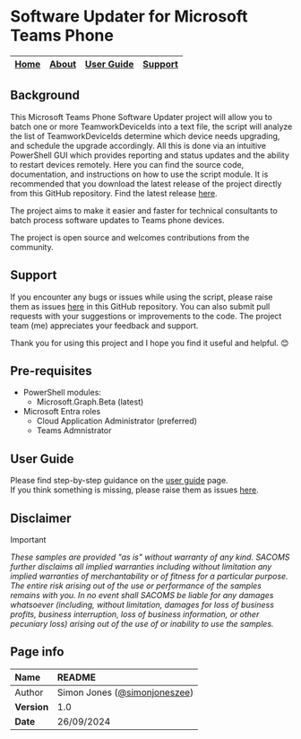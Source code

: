# Software Updater for Microsoft Teams Phone

| [Home](README.md) | [About](about.md) | [User Guide](user.md) | [Support](support.md) | 
| --- | --- | --- | --- |

## Background
This Microsoft Teams Phone Software Updater project will allow you to batch one or more TeamworkDeviceIds into a text file, the script will analyze the list of TeamworkDeviceIds determine which device needs upgrading, and schedule the upgrade accordingly. All this is done via an intuitive PowerShell GUI which provides reporting and status updates and the ability to restart devices remotely. Here you can find the source code, documentation, and instructions on how to use the script module. It is recommended that you download the latest release of the project directly from this GitHub repository. Find the latest release [here](https://github.com/simonjoneszee/MicrosoftTeamsPhone-SoftwareUpdater/releases).

The project aims to make it easier and faster for technical consultants to batch process software updates to Teams phone devices. 

The project is open source and welcomes contributions from the community. 

## Support
If you encounter any bugs or issues while using the script, please raise them as issues [here](https://github.com/joneszee/MicrosoftTeamsPhone-SoftwareUpdater/issues) in this GitHub repository. You can also submit pull requests with your suggestions or improvements to the code. The project team (me) appreciates your feedback and support. 

Thank you for using this project and I hope you find it useful and helpful. 😊

## Pre-requisites
* PowerShell modules:
  * Microsoft.Graph.Beta (latest)
* Microsoft Entra roles
    - Cloud Application Administrator (preferred)
    - Teams Admnistrator
    
## User Guide
Please find step-by-step guidance on the [user guide](user.md) page.  
If you think something is missing, please raise them as issues [here](https://github.com/simonjoneszee/MicrosoftTeamsPhone-SoftwareUpdater/issues).

## Disclaimer
> [!IMPORTANT]
> _These samples are provided "as is" without warranty of any kind. SACOMS further disclaims all implied warranties including without limitation any implied warranties of merchantability or of fitness for a particular purpose. The entire risk arising out of the use or performance of the samples remains with you. In no event shall SACOMS be liable for any damages whatsoever (including, without limitation, damages for loss of business profits, business interruption, loss of business information, or other pecuniary loss) arising out of the use of or inability to use the samples._

## Page info

| Name | README |
| :--- | :--- |
| Author | Simon Jones ([@simonjoneszee](https://github.com/simonjoneszee)) |
| **Version** | 1.0 |
| **Date** | 26/09/2024 |
